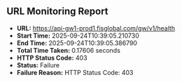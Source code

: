 ## URL Monitoring Report

- **URL:** https://api-gw1-prod1.fisglobal.com/gw/v1/health
- **Start Time:** 2025-09-24T10:39:05.210730
- **End Time:** 2025-09-24T10:39:05.386790
- **Total Time Taken:** 0.17606 seconds
- **HTTP Status Code:** 403
- **Status:** Failure
- **Failure Reason:** HTTP Status Code: 403
